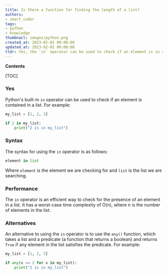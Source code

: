 ```yaml
---
title: Is there a function for finding the length of a list?
authors:
- smart_coder
tags:
- python
- knowledge
thumbnail: images/python.png
created_at: 2023-02-01 00:00:00
updated_at: 2023-02-01 00:00:00
tldr: Yes, the `in` operator can be used to check if an element is in a list.
---
```


**Contents**

[TOC]

### Yes

Python's built-in `in` operator can be used to check if an element is contained in a list. For example:

```python
my_list = [1, 2, 3]

if 2 in my_list:
    print("2 is in my_list")
```

### Syntax

The syntax for using the `in` operator is as follows:

```python
element in list
```

Where `element` is the element we are checking for and `list` is the list we are searching.

### Performance

The `in` operator is an efficient way to check for the presence of an element in a list. It has a worst-case time complexity of O(n), where n is the number of elements in the list.

### Alternatives

An alternative to using the `in` operator is to use the `any()` function, which takes a list and a predicate (a function that returns a boolean) and returns `True` if any element in the list satisfies the predicate. For example:

```python
my_list = [1, 2, 3]

if any(x == 2 for x in my_list):
    print("2 is in my_list")
```
